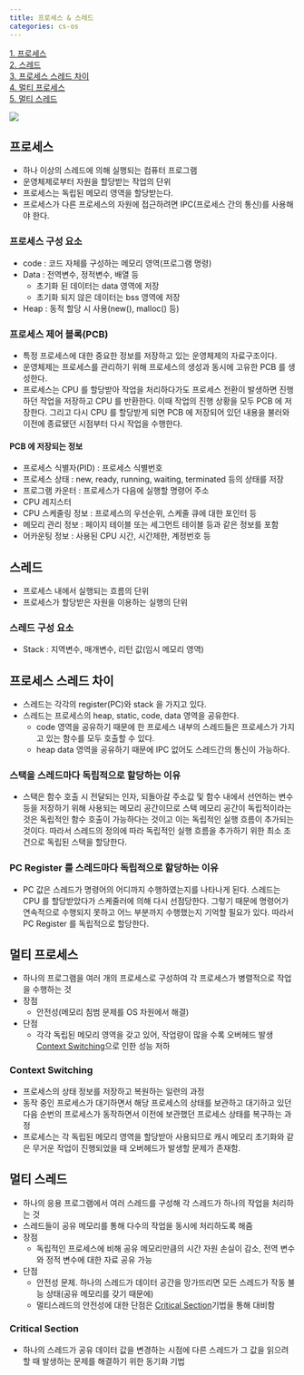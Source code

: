```yaml
---
title: 프로세스 & 스레드
categories: cs-os
---
```


[1. 프로세스](#프로세스)  
[2. 스레드](#스레드)  
[3. 프로세스 스레드 차이](#프로세스-스레드-차이)  
[4. 멀티 프로세스](#멀티-프로세스)  
[5. 멀티 스레드](#멀티-스레드)

![](https://user-images.githubusercontent.com/48073115/215526609-dc6e128b-5482-4957-995a-53c5222d4150.png)

## 프로세스
+ 하나 이상의 스레드에 의해 실행되는 컴퓨터 프로그램
+ 운영체제로부터 자원을 할당받는 작업의 단위
+ 프로세스는 독립된 메모리 영역을 할당받는다.
+ 프로세스가 다른 프로세스의 자원에 접근하려면 IPC(프로세스 간의 통신)를 사용해야 한다.

### 프로세스 구성 요소
+ code : 코드 자체를 구성하는 메모리 영역(프로그램 명령)
+ Data : 전역변수, 정적변수, 배열 등
    + 초기화 된 데이터는 data 영역에 저장
    + 초기화 되지 않은 데이터는 bss 영역에 저장
+ Heap : 동적 할당 시 사용(new(), malloc() 등)

### 프로세스 제어 블록(PCB)
+ 특정 프로세스에 대한 중요한 정보를 저장하고 있는 운영체제의 자료구조이다.
+ 운영체제는 프로세스를 관리하기 위해 프로세스의 생성과 동시에 고유한 PCB 를 생성한다.
+ 프로세스는 CPU 를 할당받아 작업을 처리하다가도 프로세스 전환이 발생하면 진행하던 작업을 저장하고 CPU 를 반환한다.
이때 작업의 진행 상황을 모두 PCB 에 저장한다. 그리고 다시 CPU 를 할당받게 되면 PCB 에 저장되어 있던 내용을 불러와
이전에 종료됐던 시점부터 다시 작업을 수행한다.

#### PCB 에 저장되는 정보
+ 프로세스 식별자(PID) : 프로세스 식별번호
+ 프로세스 상태 : new, ready, running, waiting, terminated 등의 상태를 저장
+ 프로그램 카운터 : 프로세스가 다음에 실행할 명령어 주소
+ CPU 레지스터
+ CPU 스케줄링 정보 : 프로세스의 우선순위, 스케줄 큐에 대한 포인터 등
+ 메모리 관리 정보 : 페이지 테이블 또는 세그먼트 테이블 등과 같은 정보를 포함
+ 어카운팅 정보 : 사용된 CPU 시간, 시간제한, 계정번호 등

## 스레드
+ 프로세스 내에서 실행되는 흐름의 단위
+ 프로세스가 할당받은 자원을 이용하는 실행의 단위

### 스레드 구성 요소
+ Stack : 지역변수, 매개변수, 리턴 값(임시 메모리 영역)

## 프로세스 스레드 차이
+ 스레드는 각각의 register(PC)와 stack 을 가지고 있다.
+ 스레드는 프로세스의 heap, static, code, data 영역을 공유한다.
    + code 영역을 공유하기 때문에 한 프로세스 내부의 스레드들은 프로세스가 가지고 있는 함수를 모두 호출할 수 있다.
    + heap data 영역을 공유하기 때문에 IPC 없어도 스레드간의 통신이 가능하다.

### 스택을 스레드마다 독립적으로 할당하는 이유
+ 스택은 함수 호출 시 전달되는 인자, 되돌아갈 주소값 및 함수 내에서 선언하는 변수 등을 저장하기 위해 사용되는 메모리 공간이므로
스택 메모리 공간이 독립적이라는 것은 독립적인 함수 호출이 가능하다는 것이고 이는 독립적인 실행 흐름이 추가되는 것이다.
따라서 스레드의 정의에 따라 독립적인 실행 흐름을 추가하기 위한 최소 조건으로 독립된 스택을 할당한다.

### PC Register 를 스레드마다 독립적으로 할당하는 이유
+ PC 값은 스레드가 명령어의 어디까지 수행하였는지를 나타나게 된다. 스레드는 CPU 를 할당받았다가 스케줄러에 의해 다시 선점당한다.
그렇기 때문에 명령어가 연속적으로 수행되지 못하고 어느 부분까지 수행했는지 기억할 필요가 있다. 따라서 PC Register 를 독립적으로 할당한다.

## 멀티 프로세스
+ 하나의 프로그램을 여러 개의 프로세스로 구성하여 각 프로세스가 병렬적으로 작업을 수행하는 것
+ 장점
    + 안전성(메모리 침범 문제를 OS 차원에서 해결)
+ 단점
    + 각각 독립된 메모리 영역을 갖고 있어, 작업량이 많을 수록 오버헤드 발생
  [Context Switching](#Context-Switching)으로 인한 성능 저하

### Context Switching
+ 프로세스의 상태 정보를 저장하고 복원하는 일련의 과정
+ 동작 중인 프로세스가 대기하면서 해당 프로세스의 상태를 보관하고 대기하고 있던 다음 순번의 프로세스가 동작하면서
이전에 보관했던 프로세스 상태를 복구하는 과정
+ 프로세스는 각 독립된 메모리 영역을 할당받아 사용되므로 캐시 메모리 초기화와 같은 무거운 작업이 진행되었을 때 오버헤드가 발생할 문제가 존재함.

## 멀티 스레드
+ 하나의 응용 프로그램에서 여러 스레드를 구성해 각 스레드가 하나의 작업을 처리하는 것
+ 스레드들이 공유 메모리를 통해 다수의 작업을 동시에 처리하도록 해줌
+ 장점
    + 독립적인 프로세스에 비해 공유 메모리만큼의 시간 자원 손실이 감소, 전역 변수와 정적 변수에 대한 자료 공유 가능
+ 단점
    + 안전성 문제. 하나의 스레드가 데이터 공간을 망가뜨리면 모든 스레드가 작동 불능 상태(공유 메모리를 갖기 때문에)
    + 멀티스레드의 안전성에 대한 단점은 [Critical Section](#Critical-Section)기법을 통해 대비함

### Critical Section
+ 하나의 스레드가 공유 데이터 값을 변경하는 시점에 다른 스레드가 그 값을 읽으려할 때 발생하는 문제를 해결하기 위한 동기화 기법